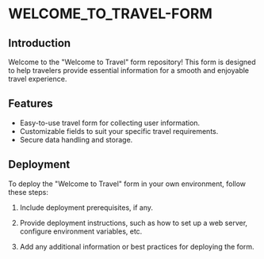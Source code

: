 # WELCOME_TO_TRAVEL-FORM
## Introduction

Welcome to the "Welcome to Travel" form repository! This form is designed to help travelers provide essential information for a 
smooth and enjoyable travel experience. 

## Features

- Easy-to-use travel form for collecting user information.
- Customizable fields to suit your specific travel requirements.
- Secure data handling and storage.
  
## Deployment

To deploy the "Welcome to Travel" form in your own environment, follow these steps:

1. Include deployment prerequisites, if any.

2. Provide deployment instructions, such as how to set up a web server, configure environment variables, etc.

3. Add any additional information or best practices for deploying the form.
